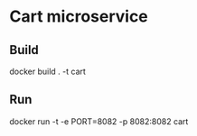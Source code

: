 # Cart microservice

## Build
docker build . -t cart

## Run
docker run -t -e PORT=8082 -p 8082:8082 cart
